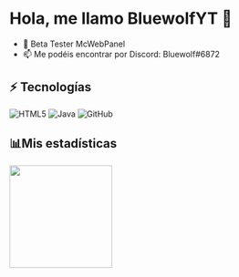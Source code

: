 # Hola, me llamo BluewolfYT 👋

<!---
- 👀 I’m interested in ...
--->
- 🌱 Beta Tester McWebPanel 
- 📫 Me podéis encontrar por Discord: Bluewolf#6872
## :zap: Tecnologías

![HTML5](https://img.shields.io/badge/-HTML5-E34F26?style=flat-square&logo=html5&logoColor=white)
![Java](https://img.shields.io/badge/-javascript-F7DF1E?style=flat-square&logo=javascript&logoColor=black)
![GitHub](https://img.shields.io/badge/-GitHub-181717?style=flat-square&logo=github)

## 📊Mis estadísticas
<img height="180em" src="https://github-readme-stats.vercel.app/api?username=BluewolfYT&show_icons=true&hide_border=true" />

